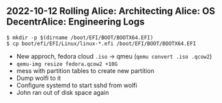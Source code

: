 ## 2022-10-12 Rolling Alice: Architecting Alice: OS DecentrAlice: Engineering Logs

```console
$ mkdir -p $(dirname /boot/EFI/BOOT/BOOTX64.EFI)
$ cp boot/efi/EFI/Linux/linux-*.efi /boot/EFI/BOOT/BOOTX64.EFI
```

- New approch, fedora cloud `.iso` -> qmeu (`qemu convert .iso .qcow2`)
- `qemu-img resize fedora.qcow2 +10G`
- mess with partition tables to create new partition
- Dump wolfi to it
- Configure systemd to start sshd from wolfi
- John ran out of disk space again